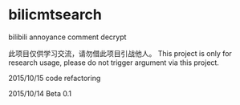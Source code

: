 # bilicmtsearch
bilibili annoyance comment decrypt

此项目仅供学习交流，请勿借此项目引战他人。
This project is only for research usage, please do not trigger argument via this project.

2015/10/15
code refactoring

2015/10/14
Beta 0.1
